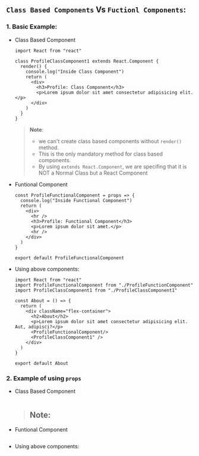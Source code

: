 ## `Class Based Components` Vs `Fuctionl Components`:

### 1. Basic Example:
  - Class Based Component
    ```
    import React from "react"

    class ProfileClassComponent1 extends React.Component {
      render() {
        console.log("Inside Class Component")
        return (
          <div>
            <h3>Profile: Class Component</h3>
            <p>Lorem ipsum dolor sit amet consectetur adipisicing elit.</p>
          </div>
        )
      }
    }
    ```
    > __Note__: 
    > - we can't create class based components without `render()` method.
    > - This is the only mandatory method for class based components.
    > - By using `extends React.Component`, we are specifing that it is NOT a Normal Class but a  React Component


  - Funtional Component
    ```
    const ProfileFunctionalComponent = props => {
      console.log("Inside Functional Component")
      return (
        <div>
          <hr />
          <h3>Profile: Functional Component</h3>
          <p>Lorem ipsum dolor sit amet.</p>
          <hr />
        </div>
      )
    }

    export default ProfileFunctionalComponent
    ```
    
  - Using above components:
    ```
    import React from "react"
    import ProfileFunctionalComponent from "./ProfileFunctionComponent"
    import ProfileClassComponent1 from "./ProfileClassComponent1"

    const About = () => {
      return (
        <div className="flex-container">
          <h2>About</h2>
          <p>Lorem ipsum dolor sit amet consectetur adipisicing elit. Aut, adipisci?</p>
          <ProfileFunctionalComponent/>
          <ProfileClassComponent1" />
        </div>
      )
    }

    export default About
    ```
  
### 2. Example of using `props`
  - Class Based Component
    ```
    ```
    > __Note__: 
    > - 
    
  - Funtional Component
    ```
    ```
    
  - Using above components:
    ```
    ```
  
  
